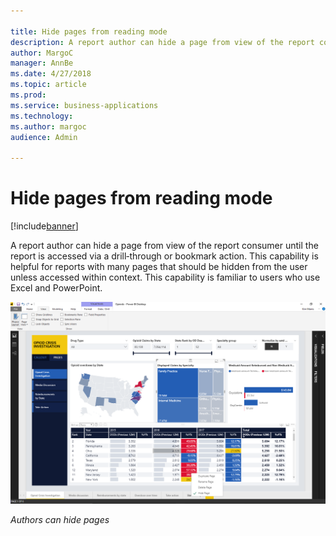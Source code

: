 ```yaml
---

title: Hide pages from reading mode
description: A report author can hide a page from view of the report consumer until the report is accessed via a drill‑through or bookmark action.
author: MargoC
manager: AnnBe
ms.date: 4/27/2018
ms.topic: article
ms.prod: 
ms.service: business-applications
ms.technology: 
ms.author: margoc
audience: Admin

---
```

#  Hide pages from reading mode




[!include[banner](../../../includes/banner.md)]

A report author can hide a page from view of the report consumer until the
report is accessed via a drill‑through or bookmark action. This capability is
helpful for reports with many pages that should be hidden from the user unless
accessed within context. This capability is familiar to users who use Excel and
PowerPoint.

![A screenshot demonstrating that authors can hide pages](media/hide-pages-reading-mode-1.png "A screenshot demonstrating that authors can hide pages")

*Authors can hide pages*


